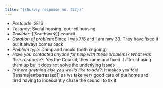 ```yaml
---
title: "{{Survey response no. 027}}"
---
```


- *Postcode*: SE16    
- *Tenancy*: Social housing, council housing  
- *Provider*: [[Southwark]] council
- *Duration of problem*: Since I was 7/8 and I am now 33. They have fixed it but it always comes back
- *Problem type*: Damp and mould (both ongoing)  
- *Have you contacted anyone for help with these problems? What was their response?*: Yes the Council, they came and fixed it after chasing them up but it does not solve the underlying issues   
- *Is there anything else you would like to add?*: It makes you feel [[shame|embarrassed]] as we take very good care of our home and tired having to incessantly chase the council to fix it